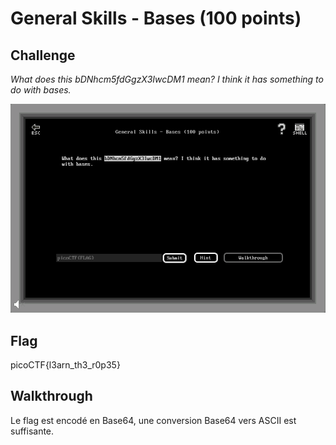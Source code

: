 
# General Skills - Bases (100 points)

## Challenge

*What does this bDNhcm5fdGgzX3IwcDM1 mean? I think it has something to do with bases.*

![Challenge](../images/general_skills_bases_challenge.png)

## Flag

picoCTF{l3arn_th3_r0p35}

## Walkthrough

Le flag est encodé en Base64, une conversion Base64 vers ASCII est suffisante.
